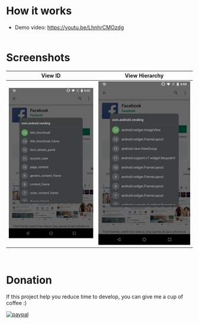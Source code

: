 # How it works
- Demo video: https://youtu.be/LhnhrCMOzdg
<br /><br />
# Screenshots
View ID               |View Hierarchy
:--------------------:|:--------------------:
![](screenshots/1.png)|![](screenshots/2.png)
<br />

# Donation
If this project help you reduce time to develop, you can give me a cup of coffee :) 

[![paypal](https://www.paypalobjects.com/en_US/i/btn/btn_donateCC_LG.gif)](https://www.paypal.com/cgi-bin/webscr?cmd=_s-xclick&hosted_button_id=5DNCJG9G6MJN4)

